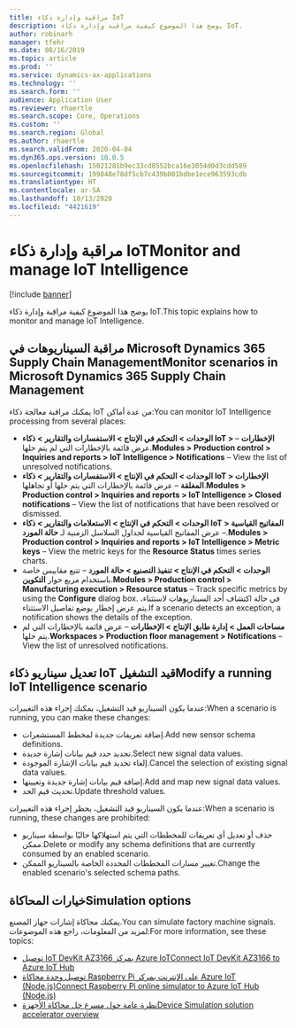 ```yaml
---
title: مراقبة وإدارة ذكاء IoT
description: يوضح هذا الموضوع كيفية مراقبة وإدارة ذكاء IoT.
author: robinarh
manager: tfehr
ms.date: 08/16/2019
ms.topic: article
ms.prod: ''
ms.service: dynamics-ax-applications
ms.technology: ''
ms.search.form: ''
audience: Application User
ms.reviewer: rhaertle
ms.search.scope: Core, Operations
ms.custom: ''
ms.search.region: Global
ms.author: rhaertle
ms.search.validFrom: 2020-04-04
ms.dyn365.ops.version: 10.0.5
ms.openlocfilehash: 15021281b9ec33cd0552bca16e3054d0d3cdd589
ms.sourcegitcommit: 199848e78df5cb7c439b001bdbe1ece963593cdb
ms.translationtype: HT
ms.contentlocale: ar-SA
ms.lasthandoff: 10/13/2020
ms.locfileid: "4421619"
---
```

# <a name="monitor-and-manage-iot-intelligence"></a><span data-ttu-id="8e956-103">مراقبة وإدارة ذكاء IoT</span><span class="sxs-lookup"><span data-stu-id="8e956-103">Monitor and manage IoT Intelligence</span></span>

[!include [banner](../../includes/banner.md)]

<span data-ttu-id="8e956-104">يوضح هذا الموضوع كيفية مراقبة وإدارة ذكاء IoT.</span><span class="sxs-lookup"><span data-stu-id="8e956-104">This topic explains how to monitor and manage IoT Intelligence.</span></span>

## <a name="monitor-scenarios-in-microsoft-dynamics-365-supply-chain-management"></a><a id="monitor-scenarios"></a><span data-ttu-id="8e956-105">مراقبة السيناريوهات في Microsoft Dynamics 365 Supply Chain Management</span><span class="sxs-lookup"><span data-stu-id="8e956-105">Monitor scenarios in Microsoft Dynamics 365 Supply Chain Management</span></span>

<span data-ttu-id="8e956-106">يمكنك مراقبة معالجة ذكاء IoT من عدة أماكن:</span><span class="sxs-lookup"><span data-stu-id="8e956-106">You can monitor IoT Intelligence processing from several places:</span></span>

+ <span data-ttu-id="8e956-107">**الوحدات \> التحكم في الإنتاج \> الاستفسارات والتقارير \> ذكاء IoT \> الإخطارات** – عرض قائمة بالإخطارات التي لم يتم حلها.</span><span class="sxs-lookup"><span data-stu-id="8e956-107">**Modules \> Production control \> Inquiries and reports \> IoT Intelligence \> Notifications** – View the list of unresolved notifications.</span></span>
+ <span data-ttu-id="8e956-108">**الوحدات \> التحكم في الإنتاج \> الاستفسارات والتقارير \> ذكاء IoT \> الإخطارات المغلقة** – عرض قائمة بالإخطارات التي يتم حلها أو تجاهلها.</span><span class="sxs-lookup"><span data-stu-id="8e956-108">**Modules \> Production control \> Inquiries and reports \> IoT Intelligence \> Closed notifications** – View the list of notifications that have been resolved or dismissed.</span></span>
+ <span data-ttu-id="8e956-109">**الوحدات \> التحكم في الإنتاج \> الاستعلامات والتقارير \> ذكاء IoT \> المفاتيح القياسية** – عرض المفاتيح القياسية لجداول السلاسل الزمنية لـ **حالة المورد**.</span><span class="sxs-lookup"><span data-stu-id="8e956-109">**Modules \> Production control \> Inquiries and reports \> IoT Intelligence \> Metric keys** – View the metric keys for the **Resource Status** times series charts.</span></span>
+ <span data-ttu-id="8e956-110">**الوحدات \> التحكم في الإنتاج \> تنفيذ التصنيع \> حالة المورد** – تتبع مقاييس خاصة باستخدام مربع حوار **التكوين**.</span><span class="sxs-lookup"><span data-stu-id="8e956-110">**Modules \> Production control \> Manufacturing execution \> Resource status** – Track specific metrics by using the **Configure** dialog box.</span></span> <span data-ttu-id="8e956-111">في حالة اكتشاف أحد السيناريوهات لاستثناء، يتم عرض إخطار يوضع تفاصيل الاستثناء.</span><span class="sxs-lookup"><span data-stu-id="8e956-111">If a scenario detects an exception, a notification shows the details of the exception.</span></span>
+ <span data-ttu-id="8e956-112">**مساحات العمل \> إدارة طابق الإنتاج \> الإخطارات** – عرض قائمة بالإخطارات التي لم يتم حلها.</span><span class="sxs-lookup"><span data-stu-id="8e956-112">**Workspaces \> Production floor management \> Notifications** – View the list of unresolved notifications.</span></span>

## <a name="modify-a-running-iot-intelligence-scenario"></a><span data-ttu-id="8e956-113">تعديل سيناريو ذكاء IoT قيد التشغيل</span><span class="sxs-lookup"><span data-stu-id="8e956-113">Modify a running IoT Intelligence scenario</span></span>

<span data-ttu-id="8e956-114">عندما يكون السيناريو قيد التشغيل، يمكنك إجراء هذه التغييرات:</span><span class="sxs-lookup"><span data-stu-id="8e956-114">When a scenario is running, you can make these changes:</span></span>

+ <span data-ttu-id="8e956-115">إضافة تعريفات جديدة لمخطط المستشعرات.</span><span class="sxs-lookup"><span data-stu-id="8e956-115">Add new sensor schema definitions.</span></span>
+ <span data-ttu-id="8e956-116">تحديد حدد قيم بيانات إشارة جديدة.</span><span class="sxs-lookup"><span data-stu-id="8e956-116">Select new signal data values.</span></span>
+ <span data-ttu-id="8e956-117">إلغاء تحديد قيم بيانات الإشارة الموجودة.</span><span class="sxs-lookup"><span data-stu-id="8e956-117">Cancel the selection of existing signal data values.</span></span>
+ <span data-ttu-id="8e956-118">إضافة قيم بيانات إشارة جديدة وتعيينها.</span><span class="sxs-lookup"><span data-stu-id="8e956-118">Add and map new signal data values.</span></span>
+ <span data-ttu-id="8e956-119">تحديث قيم الحد.</span><span class="sxs-lookup"><span data-stu-id="8e956-119">Update threshold values.</span></span>

<span data-ttu-id="8e956-120">عندما يكون السيناريو قيد التشغيل، يحظر إجراء هذه التغييرات:</span><span class="sxs-lookup"><span data-stu-id="8e956-120">When a scenario is running, these changes are prohibited:</span></span>

+ <span data-ttu-id="8e956-121">حذف أو تعديل أي تعريفات للمخططات التي يتم استهلاكها حاليًا بواسطة سيناريو ممكن.</span><span class="sxs-lookup"><span data-stu-id="8e956-121">Delete or modify any schema definitions that are currently consumed by an enabled scenario.</span></span>
+ <span data-ttu-id="8e956-122">تغيير مسارات المخططات المحددة الخاصة بالسيناريو الممكن.</span><span class="sxs-lookup"><span data-stu-id="8e956-122">Change the enabled scenario's selected schema paths.</span></span>

## <a name="simulation-options"></a><span data-ttu-id="8e956-123">خيارات المحاكاة</span><span class="sxs-lookup"><span data-stu-id="8e956-123">Simulation options</span></span>

<span data-ttu-id="8e956-124">يمكنك محاكاة إشارات جهاز المصنع.</span><span class="sxs-lookup"><span data-stu-id="8e956-124">You can simulate factory machine signals.</span></span> <span data-ttu-id="8e956-125">لمزيد من المعلومات، راجع هذه الموضوعات:</span><span class="sxs-lookup"><span data-stu-id="8e956-125">For more information, see these topics:</span></span>

+ [<span data-ttu-id="8e956-126">توصيل IoT DevKit AZ3166 بمركز Azure IoT</span><span class="sxs-lookup"><span data-stu-id="8e956-126">Connect IoT DevKit AZ3166 to Azure IoT Hub</span></span>](https://docs.microsoft.com/azure/iot-hub/iot-hub-arduino-iot-devkit-az3166-get-started)
+ [<span data-ttu-id="8e956-127">توصيل وحدة محاكاة Raspberry Pi على الإنترنت بمركز Azure IoT (Node.js)</span><span class="sxs-lookup"><span data-stu-id="8e956-127">Connect Raspberry Pi online simulator to Azure IoT Hub (Node.js)</span></span>](https://docs.microsoft.com/azure/iot-hub/iot-hub-raspberry-pi-web-simulator-get-started)
+ [<span data-ttu-id="8e956-128">نظرة عامة حول مسرع حل محاكاة الأجهزة</span><span class="sxs-lookup"><span data-stu-id="8e956-128">Device Simulation solution accelerator overview</span></span>](https://docs.microsoft.com/azure/iot-accelerators/iot-accelerators-device-simulation-overview)
